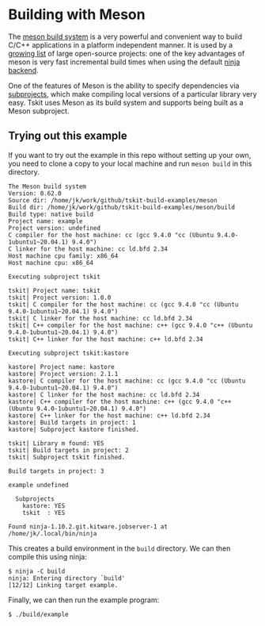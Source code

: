 # Building with Meson

The [meson build system](https://mesonbuild.com) is a very powerful and
convenient way to build C/C++ applications in a platform independent manner.
It is used by a [growing list](https://mesonbuild.com/Users.html) of large
open-source projects: one of the key advantages of meson is very fast incremental
build times when using the default [ninja backend](https://ninja-build.org).

One of the features of Meson is the ability to specify dependencies via
[subprojects](https://mesonbuild.com/Subprojects.html), which make compiling
local versions of a particular library very easy. Tskit uses Meson as
its build system and supports being built as a Meson subproject.

## Trying out this example

If you want to try out the example in this repo without setting up your own,
you need to clone a copy to your local machine and run ``meson build`` in this
directory.

```
The Meson build system
Version: 0.62.0
Source dir: /home/jk/work/github/tskit-build-examples/meson
Build dir: /home/jk/work/github/tskit-build-examples/meson/build
Build type: native build
Project name: example
Project version: undefined
C compiler for the host machine: cc (gcc 9.4.0 "cc (Ubuntu 9.4.0-1ubuntu1~20.04.1) 9.4.0")
C linker for the host machine: cc ld.bfd 2.34
Host machine cpu family: x86_64
Host machine cpu: x86_64

Executing subproject tskit

tskit| Project name: tskit
tskit| Project version: 1.0.0
tskit| C compiler for the host machine: cc (gcc 9.4.0 "cc (Ubuntu 9.4.0-1ubuntu1~20.04.1) 9.4.0")
tskit| C linker for the host machine: cc ld.bfd 2.34
tskit| C++ compiler for the host machine: c++ (gcc 9.4.0 "c++ (Ubuntu 9.4.0-1ubuntu1~20.04.1) 9.4.0")
tskit| C++ linker for the host machine: c++ ld.bfd 2.34

Executing subproject tskit:kastore

kastore| Project name: kastore
kastore| Project version: 2.1.1
kastore| C compiler for the host machine: cc (gcc 9.4.0 "cc (Ubuntu 9.4.0-1ubuntu1~20.04.1) 9.4.0")
kastore| C linker for the host machine: cc ld.bfd 2.34
kastore| C++ compiler for the host machine: c++ (gcc 9.4.0 "c++ (Ubuntu 9.4.0-1ubuntu1~20.04.1) 9.4.0")
kastore| C++ linker for the host machine: c++ ld.bfd 2.34
kastore| Build targets in project: 1
kastore| Subproject kastore finished.

tskit| Library m found: YES
tskit| Build targets in project: 2
tskit| Subproject tskit finished.

Build targets in project: 3

example undefined

  Subprojects
    kastore: YES
    tskit  : YES

Found ninja-1.10.2.git.kitware.jobserver-1 at /home/jk/.local/bin/ninja

```

This creates a build environment in the ``build`` directory. We can then compile this
using ninja:
```
$ ninja -C build
ninja: Entering directory `build'
[12/12] Linking target example.
```
Finally, we can then run the example program:
```
$ ./build/example
```
